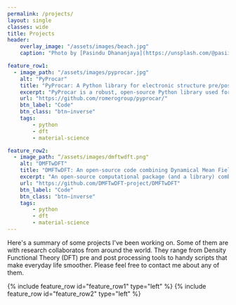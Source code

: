 ```yaml
---
permalink: /projects/
layout: single
classes: wide
title: Projects
header:
    overlay_image: "/assets/images/beach.jpg"
    caption: "Photo by [Pasindu Dhananjaya](https://unsplash.com/@pasiiijay) on [Unsplash](https://unsplash.com)"

feature_row1:
  - image_path: "/assets/images/pyprocar.jpg"
    alt: "PyProcar"
    title: "PyProcar: A Python library for electronic structure pre/post-processing"
    excerpt: "PyProcar is a robust, open-source Python library used for pre- and post-processing of the electronic structure data coming from DFT calculations."
    url: "https://github.com/romerogroup/pyprocar/"
    btn_label: "Code"
    btn_class: "btn—inverse"
    tags: 
        - python
        - dft
        - material-science

feature_row2:
  - image_path: “/assets/images/dmftwdft.png"
    alt: "DMFTwDFT"
    title: "DMFTwDFT: An open-source code combining Dynamical Mean Field Theory with various Density Functional Theory packages"
    excerpt: "An open-source computational package (and a library) combining DMFT with various DFT codes interfaced through the Wannier90 package."
    url: "https://github.com/DMFTwDFT-project/DMFTwDFT"
    btn_label: "Code"
    btn_class: "btn—inverse"
    tags: 
        - python
        - dft
        - material-science
---
```


Here's a summary of some projects I've been working on. Some of them are with research collaboratos from around the world. They range from Density Functional Theory (DFT) pre and post processing tools to handy scripts that make everyday life smoother. 
Please feel free to contact me about any of them. 

{% include feature_row id="feature_row1" type="left" %}
{% include feature_row id="feature_row2" type="left" %}